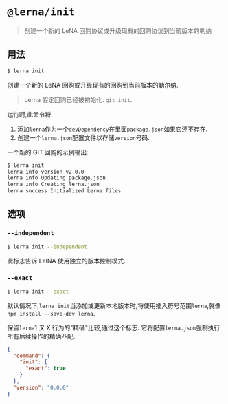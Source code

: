 # `@lerna/init`

> 创建一个新的 LeNA 回购协议或升级现有的回购协议到当前版本的勒纳

## 用法

```sh
$ lerna init
```

创建一个新的 LeNA 回购或升级现有的回购到当前版本的勒尔纳.

> Lerna 假定回购已经被初始化. `git init`.

运行时,此命令将:

1.  添加`lerna`作为一个[`devDependency`](https://docs.npmjs.com/files/package.json#devdependencies)在里面`package.json`如果它还不存在.
2.  创建一个`lerna.json`配置文件以存储`version`号码.

一个新的 GIT 回购的示例输出:

```sh
$ lerna init
lerna info version v2.0.0
lerna info Updating package.json
lerna info Creating lerna.json
lerna success Initialized Lerna files
```

## 选项

### `--independent`

```sh
$ lerna init --independent
```

此标志告诉 LelNA 使用独立的版本控制模式.

### `--exact`

```sh
$ lerna init --exact
```

默认情况下,`lerna init`当添加或更新本地版本时,将使用插入符号范围`lerna`,就像`npm install --save-dev lerna`.

保留`lerna`1 ㄡ X 行为的"精确"比较,通过这个标志. 它将配置`lerna.json`强制执行所有后续操作的精确匹配.

```json
{
  "command": {
    "init": {
      "exact": true
    }
  },
  "version": "0.0.0"
}
```
